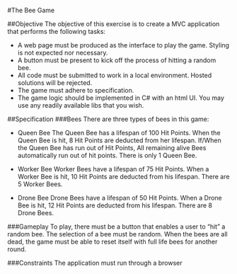 #The Bee Game

##Objective
The objective of this exercise is to create a MVC application that performs the following
tasks:

- A web page must be produced as the interface to play the game. Styling is not
expected nor necessary.
- A button must be present to kick off the process of hitting a random bee.
- All code must be submitted to work in a local environment. Hosted solutions will be rejected.
- The game must adhere to specification.
- The game logic should be implemented in C# with an html UI. You may use any readily available libs that you wish.

##Specification
###Bees
There are three types of bees in this game:

- Queen Bee
The Queen Bee has a lifespan of 100 Hit Points.
When the Queen Bee is hit, 8 Hit Points are deducted from her lifespan.
If/When the Queen Bee has run out of Hit Points, All remaining alive Bees automatically run out of hit points.
There is only 1 Queen Bee.

- Worker Bee
Worker Bees have a lifespan of 75 Hit Points.
When a Worker Bee is hit, 10 Hit Points are deducted from his lifespan.
There are 5 Worker Bees.

- Drone Bee
Drone Bees have a lifespan of 50 Hit Points.
When a Drone Bee is hit, 12 Hit Points are deducted from his lifespan.
There are 8 Drone Bees.

###Gameplay
To play, there must be a button that enables a user to “hit” a random bee. The selection of a
bee must be random. When the bees are all dead, the game must be able to reset itself with
full life bees for another round.

###Constraints
The application must run through a browser